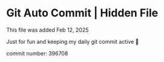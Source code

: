 # Git Auto Commit | Hidden File

This file was added Feb 12, 2025

Just for fun and keeping my daily git commit active 🤪

commit number: 396708
